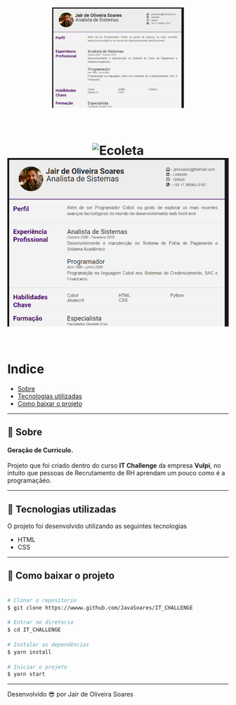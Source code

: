 <h1 align="center">
    <img alt="IT Challenge" src="screenshot_1.png" width="300px" />
</h1>

<h1 align="center">
<br>
  <img src="JairSoare.jpg" alt="Ecoleta" width="150">
  <img width="700" src="screenshot_1.png" alt="NLW">
<br>
<br>
</h1>

# Indice

- [Sobre](#-sobre)
- [Tecnologias utilizadas](#-tecnologias-utilizadas)
- [Como baixar o projeto](#-como-baixar-o-projeto)

---
## 📝 Sobre
#### Geração de Curriculo.
Projeto que foi criado dentro do curso **IT Challenge** da empresa **Vulpi**, no intuito que pessoas de Recrutamento de RH aprendam um pouco como é a programaçãéo.

---
## 🚀 Tecnologias utilizadas

O projeto foi desenvolvido utilizando as seguintes tecnologias

- HTML
- CSS

---
## 📁 Como baixar o projeto

```bash

# Clonar o repositorio
$ git clone https://wwww.github.com/JavaSoares/IT_CHALLENGE

# Entrar no diretorio 
$ cd IT_CHALLENGE

# Instalar as dependências
$ yarn install

# Iniciar o projeto
$ yarn start
```
---
Desenvolvido 😎 por Jair de Oliveira Soares

